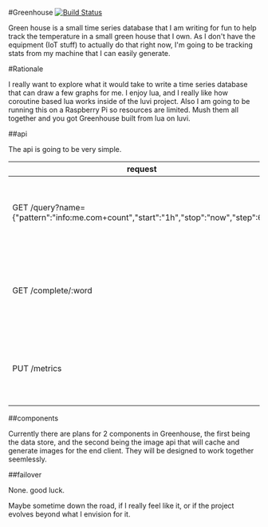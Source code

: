 #Greenhouse [![Build Status](https://travis-ci.org/DBarney/greenhouse.svg?branch=master)](https://travis-ci.org/DBarney/greenhouse)

Green house is a small time series database that I am writing for fun to help track the temperature in a small green house that I own. As I don't have the equipment (IoT stuff) to actually do that right now, I'm going to be tracking stats from my machine that I can easily generate.

#Rationale

I really want to explore what it would take to write a time series database that can draw a few graphs for me. I enjoy lua, and I really like how coroutine based lua works inside of the luvi project. Also I am going to be running this on a Raspberry Pi so resources are limited. Mush them all together and you got Greenhouse built from lua on luvi.

##api

The api is going to be very simple.

request | description | response
-|-|-
GET /query?name={"pattern":"info:me.com+count","start":"1h","stop":"now","step":60} | compile a series of data points into something that can be graphed | `{"name":{"points":[0.1,0.2],"count":2\,"min":0.1,"max":0.2}}`
GET /complete/:word | auto complete a word from the set of time series stored in the database | `["word","word2"]`
PUT /metrics | send a set of metrics to green house and have them added to the store | 201 CREATED

##components

Currently there are plans for 2 components in Greenhouse, the first being the data store, and the second being the image api that will cache and generate images for the end client. They will be designed to work together seemlessly.

##failover

None. good luck.

Maybe sometime down the road, if I really feel like it, or if the project evolves beyond what I envision for it.
